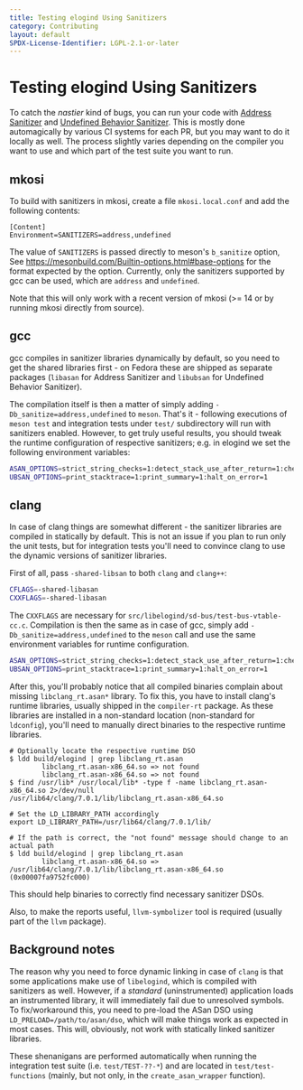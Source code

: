 ```yaml
---
title: Testing elogind Using Sanitizers
category: Contributing
layout: default
SPDX-License-Identifier: LGPL-2.1-or-later
---
```


# Testing elogind Using Sanitizers

To catch the *nastier* kind of bugs, you can run your code with [Address Sanitizer](https://clang.llvm.org/docs/AddressSanitizer.html)
and [Undefined Behavior Sanitizer](https://clang.llvm.org/docs/UndefinedBehaviorSanitizer.html).
This is mostly done automagically by various CI systems for each PR, but you may
want to do it locally as well. The process slightly varies depending on the
compiler you want to use and which part of the test suite you want to run.

## mkosi

To build with sanitizers in mkosi, create a file `mkosi.local.conf` and add the following contents:

```
[Content]
Environment=SANITIZERS=address,undefined
```

The value of `SANITIZERS` is passed directly to meson's `b_sanitize` option, See
https://mesonbuild.com/Builtin-options.html#base-options for the format expected by the option. Currently,
only the sanitizers supported by gcc can be used, which are `address` and `undefined`.

Note that this will only work with a recent version of mkosi (>= 14 or by running mkosi directly from source).

## gcc
gcc compiles in sanitizer libraries dynamically by default, so you need to get
the shared libraries first - on Fedora these are shipped as separate packages
(`libasan` for Address Sanitizer and `libubsan` for Undefined Behavior Sanitizer).

The compilation itself is then a matter of simply adding `-Db_sanitize=address,undefined`
to `meson`. That's it - following executions of `meson test` and integration tests
under `test/` subdirectory will run with sanitizers enabled. However, to get
truly useful results, you should tweak the runtime configuration of respective
sanitizers; e.g. in elogind we set the following environment variables:

```bash
ASAN_OPTIONS=strict_string_checks=1:detect_stack_use_after_return=1:check_initialization_order=1:strict_init_order=1
UBSAN_OPTIONS=print_stacktrace=1:print_summary=1:halt_on_error=1
```
## clang
In case of clang things are somewhat different - the sanitizer libraries are
compiled in statically by default. This is not an issue if you plan to run
only the unit tests, but for integration tests you'll need to convince clang
to use the dynamic versions of sanitizer libraries.

First of all, pass `-shared-libsan` to both `clang` and `clang++`:

```bash
CFLAGS=-shared-libasan
CXXFLAGS=-shared-libasan
```

The `CXXFLAGS` are necessary for `src/libelogind/sd-bus/test-bus-vtable-cc.c`. Compilation
is then the same as in case of gcc, simply add `-Db_sanitize=address,undefined`
to the `meson` call and use the same environment variables for runtime configuration.

```bash
ASAN_OPTIONS=strict_string_checks=1:detect_stack_use_after_return=1:check_initialization_order=1:strict_init_order=1
UBSAN_OPTIONS=print_stacktrace=1:print_summary=1:halt_on_error=1
```

After this, you'll probably notice that all compiled binaries complain about
missing `libclang_rt.asan*` library. To fix this, you have to install clang's
runtime libraries, usually shipped in the `compiler-rt` package. As these libraries
are installed in a non-standard location (non-standard for `ldconfig`), you'll
need to manually direct binaries to the respective runtime libraries.

```
# Optionally locate the respective runtime DSO
$ ldd build/elogind | grep libclang_rt.asan
        libclang_rt.asan-x86_64.so => not found
        libclang_rt.asan-x86_64.so => not found
$ find /usr/lib* /usr/local/lib* -type f -name libclang_rt.asan-x86_64.so 2>/dev/null
/usr/lib64/clang/7.0.1/lib/libclang_rt.asan-x86_64.so

# Set the LD_LIBRARY_PATH accordingly
export LD_LIBRARY_PATH=/usr/lib64/clang/7.0.1/lib/

# If the path is correct, the "not found" message should change to an actual path
$ ldd build/elogind | grep libclang_rt.asan
        libclang_rt.asan-x86_64.so => /usr/lib64/clang/7.0.1/lib/libclang_rt.asan-x86_64.so (0x00007fa9752fc000)
```

This should help binaries to correctly find necessary sanitizer DSOs.

Also, to make the reports useful, `llvm-symbolizer` tool is required (usually
part of the `llvm` package).

## Background notes
The reason why you need to force dynamic linking in case of `clang` is that some
applications make use of `libelogind`, which is compiled with sanitizers as well.
However, if a *standard* (uninstrumented) application loads an instrumented library,
it will immediately fail due to unresolved symbols. To fix/workaround this, you
need to pre-load the ASan DSO using `LD_PRELOAD=/path/to/asan/dso`, which will
make things work as expected in most cases. This will, obviously, not work with
statically linked sanitizer libraries.

These shenanigans are performed automatically when running the integration test
suite (i.e. `test/TEST-??-*`) and are located in `test/test-functions` (mainly,
but not only, in the `create_asan_wrapper` function).
